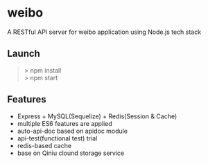 # weibo
A RESTful API server for weibo application using Node.js tech stack

## Launch
> \> npm install      
> \> npm start

## Features
* Express + MySQL(Sequelize) + Redis(Session & Cache)
* multiple ES6 features are applied
* auto-api-doc based on apidoc module
* api-test(functional test) trial
* redis-based cache
* base on Qiniu clound storage service  




